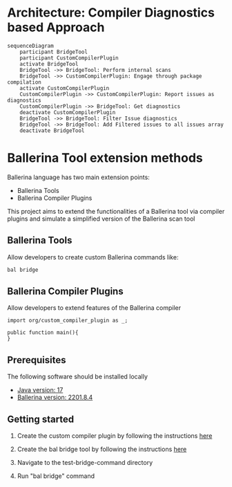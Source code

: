 # Architecture: Compiler Diagnostics based Approach

```mermaid
sequenceDiagram
    participant BridgeTool
    participant CustomCompilerPlugin
    activate BridgeTool
    BridgeTool ->> BridgeTool: Perform internal scans
    BridgeTool ->> CustomCompilerPlugin: Engage through package compilation
    activate CustomCompilerPlugin
    CustomCompilerPlugin ->> CustomCompilerPlugin: Report issues as diagnostics
    CustomCompilerPlugin ->> BridgeTool: Get diagnostics
    deactivate CustomCompilerPlugin
    BridgeTool ->> BridgeTool: Filter Issue diagnostics
    BridgeTool ->> BridgeTool: Add Filtered issues to all issues array
    deactivate BridgeTool
```

# Ballerina Tool extension methods

Ballerina language has two main extension points:

- Ballerina Tools
- Ballerina Compiler Plugins

This project aims to extend the functionalities of a Ballerina tool via compiler plugins and simulate a
simplified version of the Ballerina scan tool

## Ballerina Tools

Allow developers to create custom Ballerina commands like:

```cmd
bal bridge
```

## Ballerina Compiler Plugins

Allow developers to extend features of the Ballerina compiler

```bal
import org/custom_compiler_plugin as _;

public function main(){
}
```

## Prerequisites

The following software should be installed locally

- [Java version: 17](https://adoptium.net/temurin/releases/?version=17)
- [Ballerina version: 2201.8.4](https://ballerina.io/downloads/archived/#swan-lake-archived-versions)

## Getting started

1. Create the custom compiler plugin by following the
   instructions [here](https://github.com/Xenowa/ballerina-tool-extension-methods/tree/tool-plugin-based-approach/CustomCompilerPlugin)

2. Create the bal bridge tool by following the
   instructions [here](https://github.com/Xenowa/ballerina-tool-extension-methods/tree/tool-plugin-based-approach/BridgeCommand)

3. Navigate to the test-bridge-command directory

4. Run "bal bridge" command